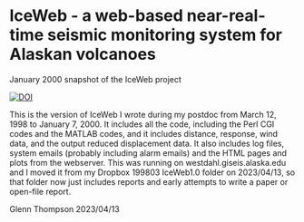 # IceWeb - a web-based near-real-time seismic monitoring system for Alaskan volcanoes
January 2000 snapshot of the IceWeb project

[![DOI](https://zenodo.org/badge/DOI/10.5281/zenodo.627494213.svg)](https://doi.org/10.5281/zenodo.627494213)

This is the version of IceWeb I wrote during my postdoc from March 12, 1998 to January 7, 2000. It includes all the code, including the Perl CGI codes and the MATLAB codes, and it includes distance, response, wind data, and the output reduced displacement data. It also includes log files, system emails (probably including alarm emails) and the HTML pages and plots from the webserver. This was running on westdahl.giseis.alaska.edu and I moved it from my Dropbox 199803 IceWeb1.0 folder on 2023/04/13, so that folder now just includes reports and early attempts to write a paper or open-file report.

Glenn Thompson 2023/04/13
